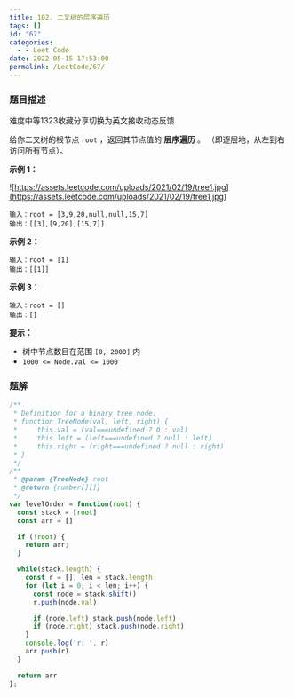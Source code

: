 ```yaml
---
title: 102. 二叉树的层序遍历
tags: []
id: "67"
categories:
  - - Leet Code
date: 2022-05-15 17:53:00
permalink: /LeetCode/67/
---
```


### 题目描述

难度中等1323收藏分享切换为英文接收动态反馈

给你二叉树的根节点 `root` ，返回其节点值的 **层序遍历** 。 （即逐层地，从左到右访问所有节点）。

**示例 1：**

![https://assets.leetcode.com/uploads/2021/02/19/tree1.jpg](https://assets.leetcode.com/uploads/2021/02/19/tree1.jpg)

```
输入：root = [3,9,20,null,null,15,7]
输出：[[3],[9,20],[15,7]]

```

<!--more-->

**示例 2：**

```
输入：root = [1]
输出：[[1]]

```

**示例 3：**

```
输入：root = []
输出：[]

```

**提示：**

- 树中节点数目在范围 `[0, 2000]` 内
- `1000 <= Node.val <= 1000`

### 题解

```jsx
/**
 * Definition for a binary tree node.
 * function TreeNode(val, left, right) {
 *     this.val = (val===undefined ? 0 : val)
 *     this.left = (left===undefined ? null : left)
 *     this.right = (right===undefined ? null : right)
 * }
 */
/**
 * @param {TreeNode} root
 * @return {number[][]}
 */
var levelOrder = function(root) {
  const stack = [root]
  const arr = []

  if (!root) {
    return arr;
  }

  while(stack.length) {
    const r = [], len = stack.length
    for (let i = 0; i < len; i++) {
      const node = stack.shift()
      r.push(node.val)

      if (node.left) stack.push(node.left)
      if (node.right) stack.push(node.right)
    }
    console.log('r: ', r)
    arr.push(r)
  }

  return arr
};
```